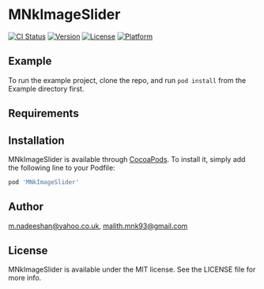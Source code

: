 # MNkImageSlider

[![CI Status](https://img.shields.io/travis/m.nadeeshan@yahoo.co.uk/MNkImageSlider.svg?style=flat)](https://travis-ci.org/m.nadeeshan@yahoo.co.uk/MNkImageSlider)
[![Version](https://img.shields.io/cocoapods/v/MNkImageSlider.svg?style=flat)](https://cocoapods.org/pods/MNkImageSlider)
[![License](https://img.shields.io/cocoapods/l/MNkImageSlider.svg?style=flat)](https://cocoapods.org/pods/MNkImageSlider)
[![Platform](https://img.shields.io/cocoapods/p/MNkImageSlider.svg?style=flat)](https://cocoapods.org/pods/MNkImageSlider)

## Example

To run the example project, clone the repo, and run `pod install` from the Example directory first.

## Requirements

## Installation

MNkImageSlider is available through [CocoaPods](https://cocoapods.org). To install
it, simply add the following line to your Podfile:

```ruby
pod 'MNkImageSlider'
```

## Author

m.nadeeshan@yahoo.co.uk, malith.mnk93@gmail.com

## License

MNkImageSlider is available under the MIT license. See the LICENSE file for more info.
